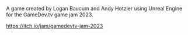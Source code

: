 A game created by Logan Baucum and Andy Hotzler using Unreal Engine for the GameDev.tv game jam 2023.

https://itch.io/jam/gamedevtv-jam-2023
